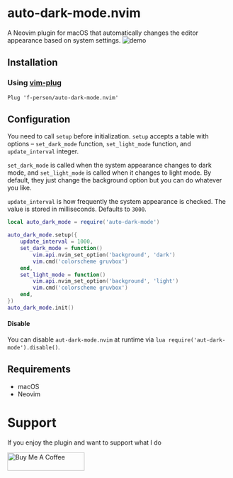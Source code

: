 # auto-dark-mode.nvim
A Neovim plugin for macOS that automatically changes the editor appearance
based on system settings.
![demo](assets/demo.gif?raw=true)

## Installation
### Using [vim-plug](https://github.com/junegunn/vim-plug)

```vim
Plug 'f-person/auto-dark-mode.nvim'
```

## Configuration
You need to call `setup` before initialization.
`setup` accepts a table with options – `set_dark_mode` function,
`set_light_mode` function, and `update_interval` integer.

`set_dark_mode` is called when the system appearance changes to dark mode, and
`set_light_mode` is called when it changes to light mode.
By default, they just change the background option but you can do whatever you like.

`update_interval` is how frequently the system appearance is checked.
The value is stored in milliseconds. Defaults to `3000`.

```lua
local auto_dark_mode = require('auto-dark-mode')

auto_dark_mode.setup({
	update_interval = 1000,
	set_dark_mode = function()
		vim.api.nvim_set_option('background', 'dark')
		vim.cmd('colorscheme gruvbox')
	end,
	set_light_mode = function()
		vim.api.nvim_set_option('background', 'light')
		vim.cmd('colorscheme gruvbox')
	end,
})
auto_dark_mode.init()
```

#### Disable
You can disable `aut-dark-mode.nvim` at runtime via `lua require('aut-dark-mode').disable()`.

## Requirements
* macOS
* Neovim

# Support
If you enjoy the plugin and want to support what I do


<a href="https://www.buymeacoffee.com/fperson" target="_blank"><img src="https://cdn.buymeacoffee.com/buttons/default-orange.png" alt="Buy Me A Coffee" height="41"  width="174"></a>

